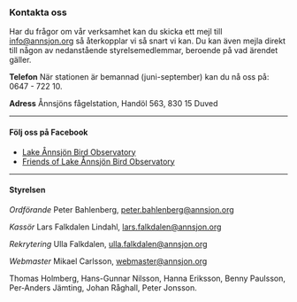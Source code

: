 ### Kontakta oss

Har du frågor om vår verksamhet kan du skicka ett mejl till [info@annsjon.org][info] så återkopplar vi så snart vi kan. Du kan även mejla direkt till någon av nedanstående styrelsemedlemmar, beroende på vad ärendet gäller.

**Telefon**
När stationen är bemannad (juni-september) kan du nå oss på: 0647 - 722 10.

**Adress**
Ånnsjöns fågelstation, Handöl 563, 830 15 Duved

- - -

#### Följ oss på Facebook
- <a href="https://www.facebook.com/Annsjon" target="_blank">Lake Ånnsjön Bird Observatory</a>
- <a href="https://www.facebook.com/groups/174058694282/" target="_blank">Friends of Lake Ånnsjön Bird Observatory</a>

- - -

#### Styrelsen

*Ordförande*
Peter Bahlenberg, [peter.bahlenberg@annsjon.org][peter]

*Kassör*
Lars Falkdalen Lindahl, [lars.falkdalen@annsjon.org][lars]

*Rekrytering*
Ulla Falkdalen, [ulla.falkdalen@annsjon.org][ulla]

*Webmaster*
Mikael Carlsson, [webmaster@annsjon.org][mikael]

Thomas Holmberg, Hans-Gunnar Nilsson, Hanna Eriksson, Benny Paulsson, Per&#8209;Anders Jämting, Johan Råghall, Peter Jonsson.

[info]: <mailto:info@annsjon.org>
[peter]: <mailto:peter.bahlenberg@annsjon.org>
[lars]: <mailto:lars.falkdalen@annsjon.org>
[ulla]: <mailto:ulla.falkdalen@annsjon.org>
[mikael]: <mailto:webmaster@annsjon.org>